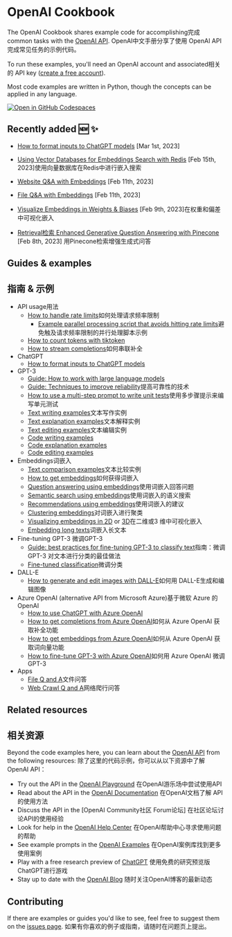 # OpenAI Cookbook

The OpenAI Cookbook shares example code for accomplishing完成 common tasks with the [OpenAI API].
OpenAI中文手册分享了使用 OpenAI API 完成常见任务的示例代码。

To run these examples, you'll need an OpenAI account and associated相关的 API key ([create a free account][api signup]).

Most code examples are written in Python, though the concepts can be applied in any language.

[![Open in GitHub Codespaces](https://github.com/codespaces/badge.svg)](https://github.com/codespaces/new?hide_repo_select=true&ref=main&repo=468576060&machine=basicLinux32gb&location=EastUs)

## Recently added 🆕 ✨

- [How to format inputs to ChatGPT models](examples/How_to_format_inputs_to_ChatGPT_models.ipynb) [Mar 1st, 2023]
- [Using Vector Databases for Embeddings Search with Redis](https://github.com/openai/openai-cookbook/tree/main/examples/vector_databases/redis) [Feb 15th, 2023]使用向量数据库在Redis中进行嵌入搜索

- [Website Q&A with Embeddings](https://github.com/openai/openai-cookbook/tree/main/apps/web-crawl-q-and-a) [Feb 11th, 2023]
- [File Q&A with Embeddings](https://github.com/openai/openai-cookbook/tree/main/apps/file-q-and-a) [Feb 11th, 2023]
- [Visualize Embeddings in Weights & Biases](https://github.com/openai/openai-cookbook/blob/main/examples/Visualizing_embeddings_in_W%26B.ipynb) [Feb 9th, 2023]在权重和偏差中可视化嵌入
- [Retrieval检索 Enhanced Generative Question Answering with Pinecone](https://github.com/openai/openai-cookbook/blob/main/examples/vector_databases/pinecone/Gen_QA.ipynb) [Feb 8th, 2023] 用Pinecone检索增强生成式问答


## Guides & examples 
## 指南 & 示例

- API usage用法
  - [How to handle rate limits](examples/How_to_handle_rate_limits.ipynb)如何处理请求频率限制
    - [Example parallel processing script that avoids hitting rate limits](examples/api_request_parallel_processor.py)避免触及请求频率限制的并行处理脚本示例
  - [How to count tokens with tiktoken](examples/How_to_count_tokens_with_tiktoken.ipynb)
  - [How to stream completions](examples/How_to_stream_completions.ipynb)如何串联补全
- ChatGPT
  - [How to format inputs to ChatGPT models](examples/How_to_format_inputs_to_ChatGPT_models.ipynb)
- GPT-3
  - [Guide: How to work with large language models](how_to_work_with_large_language_models.md)
  - [Guide: Techniques to improve reliability](techniques_to_improve_reliability.md)提高可靠性的技术
  - [How to use a multi-step prompt to write unit tests](examples/Unit_test_writing_using_a_multi-step_prompt.ipynb)使用多步骤提示来编写单元测试
  - [Text writing examples](text_writing_examples.md)文本写作实例
  - [Text explanation examples](text_explanation_examples.md)文本解释实例
  - [Text editing examples](text_editing_examples.md)文本编辑实例
  - [Code writing examples](code_writing_examples.md)
  - [Code explanation examples](code_explanation_examples.md)
  - [Code editing examples](code_editing_examples.md)
- Embeddings词嵌入
  - [Text comparison examples](text_comparison_examples.md)文本比较实例
  - [How to get embeddings](examples/Get_embeddings.ipynb)如何获得词嵌入
  - [Question answering using embeddings](examples/Question_answering_using_embeddings.ipynb)使用词嵌入回答问题
  - [Semantic search using embeddings](examples/Semantic_text_search_using_embeddings.ipynb)使用词嵌入的语义搜索
  - [Recommendations using embeddings](examples/Recommendation_using_embeddings.ipynb)使用词嵌入的建议
  - [Clustering embeddings](examples/Clustering.ipynb)对词嵌入进行聚类
  - [Visualizing embeddings in 2D](examples/Visualizing_embeddings_in_2D.ipynb) or [3D](examples/Visualizing_embeddings_in_3D.ipynb)在二维或3 维中可视化嵌入
  - [Embedding long texts](examples/Embedding_long_inputs.ipynb)词嵌入长文本
- Fine-tuning GPT-3 微调GPT-3 
  - [Guide: best practices for fine-tuning GPT-3 to classify text](https://docs.google.com/document/d/1rqj7dkuvl7Byd5KQPUJRxc19BJt8wo0yHNwK84KfU3Q/edit)指南：微调 GPT-3 对文本进行分类的最佳做法
  - [Fine-tuned classification](examples/Fine-tuned_classification.ipynb)微调分类
- DALL-E
  - [How to generate and edit images with DALL-E](examples/dalle/Image_generations_edits_and_variations_with_DALL-E.ipynb)如何用 DALL-E生成和编辑图像
- Azure OpenAI (alternative API from Microsoft Azure)基于微软 Azure 的 OpenAI
  - [How to use ChatGPT with Azure OpenAI](examples/azure/chat.ipynb)
  - [How to get completions from Azure OpenAI](examples/azure/completions.ipynb)如何从 Azure OpenAI 获取补全功能
  - [How to get embeddings from Azure OpenAI](examples/azure/embeddings.ipynb)如何从 Azure OpenAI 获取词向量功能
  - [How to fine-tune GPT-3 with Azure OpenAI](examples/azure/finetuning.ipynb)如何用 Azure OpenAI 微调 GPT-3
- Apps
  - [File Q and A](apps/file-q-and-a/)文件问答
  - [Web Crawl Q and A](apps/web-crawl-q-and-a)网络爬行问答

## Related resources
## 相关资源

Beyond the code examples here, you can learn about the [OpenAI API] from the following resources:
除了这里的代码示例，你可以从以下资源中了解OpenAI API：

- Try out the API in the [OpenAI Playground] 在OpenAI游乐场中尝试使用API
- Read about the API in the [OpenAI Documentation] 在OpenAI文档了解 API的使用方法
- Discuss the API in the [OpenAI Community社区 Forum论坛] 在社区论坛讨论API的使用经验
- Look for help in the [OpenAI Help Center] 在OpenAI帮助中心寻求使用问题的帮助
- See example prompts in the [OpenAI Examples] 在OpenAI案例库找到更多使用案例
- Play with a free research preview of [ChatGPT] 使用免费的研究预览版ChatGPT进行游戏
- Stay up to date with the [OpenAI Blog] 随时关注OpenAI博客的最新动态

## Contributing

If there are examples or guides you'd like to see, feel free to suggest them on the [issues page].
如果有你喜欢的例子或指南，请随时在问题页上提出。

[chatgpt]: https://chat.openai.com/
[openai api]: https://openai.com/api/
[api signup]: https://beta.openai.com/signup
[openai playground]: https://beta.openai.com/playground
[openai documentation]: https://beta.openai.com/docs/introduction
[openai community forum]: https://community.openai.com/top?period=monthly
[openai help center]: https://help.openai.com/en/
[openai examples]: https://beta.openai.com/examples
[openai blog]: https://openai.com/blog/
[issues page]: https://github.com/openai/openai-cookbook/issues
